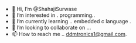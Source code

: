 - 👋 Hi, I’m @ShahajiSurwase
- 👀 I’m interested in . programming..
- 🌱 I’m currently learning .. embedded c language .
- 💞️ I’m looking to collaborate on ...
- 📫 How to reach me .. ddmtronics1@gmail.com.

<!---
ShahajiSurwase/ShahajiSurwase is a ✨ special ✨ repository because its `README.md` (this file) appears on your GitHub profile.
You can click the Preview link to take a look at your changes.
--->
